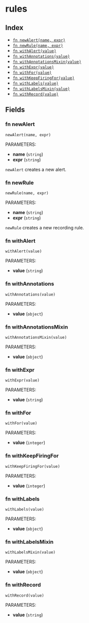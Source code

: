 # rules



## Index

* [`fn newAlert(name, expr)`](#fn-newalert)
* [`fn newRule(name, expr)`](#fn-newrule)
* [`fn withAlert(value)`](#fn-withalert)
* [`fn withAnnotations(value)`](#fn-withannotations)
* [`fn withAnnotationsMixin(value)`](#fn-withannotationsmixin)
* [`fn withExpr(value)`](#fn-withexpr)
* [`fn withFor(value)`](#fn-withfor)
* [`fn withKeepFiringFor(value)`](#fn-withkeepfiringfor)
* [`fn withLabels(value)`](#fn-withlabels)
* [`fn withLabelsMixin(value)`](#fn-withlabelsmixin)
* [`fn withRecord(value)`](#fn-withrecord)

## Fields

### fn newAlert

```jsonnet
newAlert(name, expr)
```

PARAMETERS:

* **name** (`string`)
* **expr** (`string`)

`newAlert` creates a new alert.

### fn newRule

```jsonnet
newRule(name, expr)
```

PARAMETERS:

* **name** (`string`)
* **expr** (`string`)

`newRule` creates a new recording rule.

### fn withAlert

```jsonnet
withAlert(value)
```

PARAMETERS:

* **value** (`string`)


### fn withAnnotations

```jsonnet
withAnnotations(value)
```

PARAMETERS:

* **value** (`object`)


### fn withAnnotationsMixin

```jsonnet
withAnnotationsMixin(value)
```

PARAMETERS:

* **value** (`object`)


### fn withExpr

```jsonnet
withExpr(value)
```

PARAMETERS:

* **value** (`string`)


### fn withFor

```jsonnet
withFor(value)
```

PARAMETERS:

* **value** (`integer`)


### fn withKeepFiringFor

```jsonnet
withKeepFiringFor(value)
```

PARAMETERS:

* **value** (`integer`)


### fn withLabels

```jsonnet
withLabels(value)
```

PARAMETERS:

* **value** (`object`)


### fn withLabelsMixin

```jsonnet
withLabelsMixin(value)
```

PARAMETERS:

* **value** (`object`)


### fn withRecord

```jsonnet
withRecord(value)
```

PARAMETERS:

* **value** (`string`)

